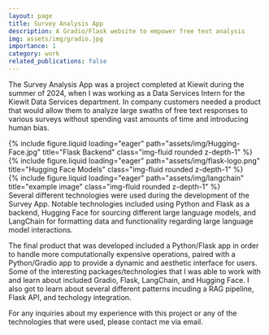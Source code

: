 ```yaml
---
layout: page
title: Survey Analysis App
description: A Gradio/Flask website to empower free text analysis
img: assets/img/gradio.jpg
importance: 1
category: work
related_publications: false
---
```


The Survey Analysis App was a project completed at Kiewit during the summer of 2024, when I was working as a Data Services Intern for the Kiewit Data Services department. In company customers needed a product that would allow them to analyze large swaths of free text responses to various surveys without spending vast amounts of time and introducing human bias.


<div class="row">
    <div class="col-sm mt-3 mt-md-0">
        {% include figure.liquid loading="eager" path="assets/img/Hugging-Face.jpg" title="Flask Backend" class="img-fluid rounded z-depth-1" %}
    </div>
    <div class="col-sm mt-3 mt-md-0">
        {% include figure.liquid loading="eager" path="assets/img/flask-logo.png" title="Hugging Face Models" class="img-fluid rounded z-depth-1" %}
    </div>
    <div class="col-sm mt-3 mt-md-0">
        {% include figure.liquid loading="eager" path="assets/img/langchain" title="example image" class="img-fluid rounded z-depth-1" %}
    </div>
</div>
<div class="caption">
    Several different technologies were used during the development of the Survey App. Notable technologies included using Python and Flask as a backend, Hugging Face for sourcing different large language models, and LangChain for formatting data and functionality regarding large language model interactions.
</div>

The final product that was developed included a Python/Flask app in order to handle more computationally expensive operations, paired with a Python/Gradio app to provide a dynamic and aesthetic interface for users. Some of the interesting packages/technologies that I was able to work with and learn about included Gradio, Flask, LangChain, and Hugging Face. I also got to learn about several different patterns incuding a RAG pipeline, Flask API, and techology integration.

For any inquiries about my experience with this project or any of the technologies that were used, please contact me via email.
